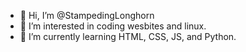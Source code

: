 - 👋 Hi, I’m @StampedingLonghorn
- 👀 I’m interested in coding wesbites and linux.
- 🌱 I’m currently learning HTML, CSS, JS, and Python.
